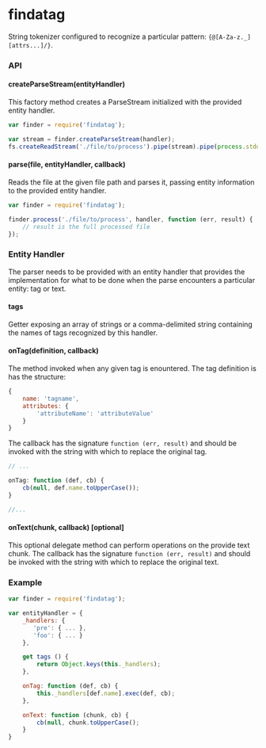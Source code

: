 findatag
==========

String tokenizer configured to recognize a particular pattern: `{@[A-Za-z._] [attrs...]/}`.


### API

#### createParseStream(entityHandler)
This factory method creates a ParseStream initialized with the provided entity handler.
```javascript
var finder = require('findatag');

var stream = finder.createParseStream(handler);
fs.createReadStream('./file/to/process').pipe(stream).pipe(process.stdout);
```


#### parse(file, entityHandler, callback)
Reads the file at the given file path and parses it, passing entity information to the provided entity handler.
```javascript
var finder = require('findatag');

finder.process('./file/to/process', handler, function (err, result) {
    // result is the full processed file
});
```


### Entity Handler
The parser needs to be provided with an entity handler that provides the implementation for what to be done
when the parse encounters a particular entity: tag or text.

#### tags
Getter exposing an array of strings or a comma-delimited string containing the names of tags recognized by this handler.


#### onTag(definition, callback)
The method invoked when any given tag is enountered. The tag definition is has the structure:
```javascript
{
    name: 'tagname',
    attributes: {
        'attributeName': 'attributeValue'
    }
}
```

The callback has the signature `function (err, result)` and should be invoked with the string with which to replace the
original tag.

```javascript
// ...

onTag: function (def, cb) {
    cb(null, def.name.toUpperCase());
}

//...
```

#### onText(chunk, callback) [optional]
This optional delegate method can perform operations on the provide text chunk. The callback has the signature
`function (err, result)` and should be invoked with the string with which to replace the original text.



### Example
```javascript
var finder = require('findatag');

var entityHandler = {
    _handlers: {
       'pre': { ... },
       'foo': { ... }
    },

    get tags () {
        return Object.keys(this._handlers);
    },

    onTag: function (def, cb) {
        this._handlers[def.name].exec(def, cb);
    },

    onText: function (chunk, cb) {
        cb(null, chunk.toUpperCase();
    }
}

```
